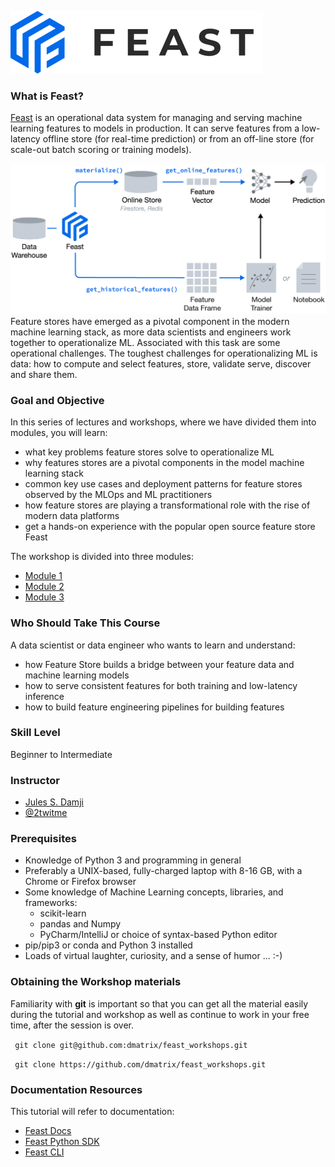
![](images/feast_logo.png)

### What is Feast?

[Feast](https://feast.dev/) is an operational data system for managing and serving machine learning features to 
models in production. It can serve features from a low-latency offline store (for real-time prediction) 
or from an off-line store (for scale-out batch scoring or training models).

![](images/feast_hero_010.png)
Feature stores have emerged as a pivotal component in the modern machine learning stack, as more data scientists 
and engineers work together to operationalize ML. Associated with this task are some operational challenges. 
The toughest challenges for operationalizing ML is data: how to compute and select features, store, 
validate serve, discover and share them.

### Goal and Objective
In this series of lectures and workshops, where we have divided them into modules, you will learn:

* what key problems feature stores solve to operationalize ML
* why features stores are a pivotal components in the model machine learning stack
* common key use cases and deployment patterns for feature stores observed by the MLOps and ML practitioners
* how feature stores are playing a transformational role with the rise of modern data platforms
* get a hands-on experience with the popular open source feature store Feast

The workshop is divided into three modules:
 * [Module 1](module_1/README.md)
 * [Module 2](module_2/README.md)
 * [Module 3](module_3/README.md)

### Who Should Take This Course

A data scientist or data engineer who wants to learn and understand: 
 * how Feature Store builds a bridge between your feature data and machine learning models
 * how to serve consistent features for both training and low-latency inference 
 * how to build feature engineering pipelines for building features

### Skill Level
Beginner to Intermediate

### Instructor

- [Jules S. Damji](https://www.linkedin.com/in/dmatrix/) 
- [@2twitme](https://twitter.com/2twitme)
     
### Prerequisites
 * Knowledge of Python 3 and programming in general
 * Preferably a UNIX-based, fully-charged laptop with 8-16 GB, with a Chrome or Firefox browser
 * Some knowledge of Machine Learning concepts, libraries, and frameworks:
   * scikit-learn
   * pandas and Numpy
   * PyCharm/IntelliJ or choice of syntax-based Python editor
 * pip/pip3 or conda and Python 3 installed
 * Loads of virtual laughter, curiosity, and a sense of humor ... :-)

### Obtaining the Workshop materials
Familiarity with **git** is important so that you can get all the material easily during the tutorial and
workshop as well as continue to work in your free time, after the session is over.

``` git clone git@github.com:dmatrix/feast_workshops.git```

``` git clone https://github.com/dmatrix/feast_workshops.git```

### Documentation Resources
This tutorial will refer to documentation:
 * [Feast Docs](https://rtd.feast.dev/en/latest/)
 * [Feast Python SDK](https://rtd.feast.dev/en/latest/)
 * [Feast CLI](https://docs.feast.dev/reference/feast-cli-commands)

